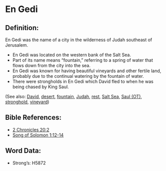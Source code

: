 # En Gedi

## Definition:

En Gedi was the name of a city in the wilderness of Judah southeast of Jerusalem.

* En Gedi was located on the western bank of the Salt Sea.
* Part of its name means “fountain,” referring to a spring of water that flows down from the city into the sea.
* En Gedi was known for having beautiful vineyards and other fertile land, probably due to the continual watering by the fountain of water.
* There were strongholds in En Gedi which David fled to when he was being chased by King Saul.

(See also: [David](../names/david.md), [desert](../other/desert.md), [fountain](../other/fountain.md), [Judah](../names/judah.md), [rest](../other/rest.md), [Salt Sea](../names/saltsea.md), [Saul (OT)](../names/saul.md), [stronghold](../other/stronghold.md), [vineyard](../other/vineyard.md))

## Bible References:

* [2 Chronicles 20:2](rc://en/tn/help/2ch/20/02)
* [Song of Solomon 1:12-14](rc://en/tn/help/sng/01/12)

## Word Data:

* Strong’s: H5872
